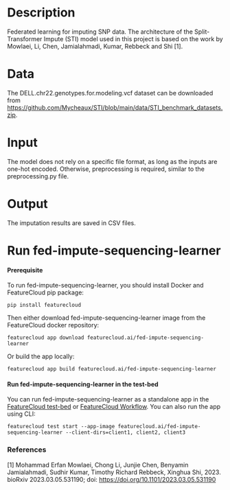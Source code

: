 # Description

Federated learning for imputing SNP data. The architecture of the Split-Transformer Impute (STI) model used in this project is based on the work by Mowlaei, Li, Chen, Jamialahmadi, Kumar, Rebbeck and Shi [1].

# Data
The DELL.chr22.genotypes.for.modeling.vcf dataset can be downloaded from https://github.com/Mycheaux/STI/blob/main/data/STI_benchmark_datasets.zip.

# Input
The model does not rely on a specific file format, as long as the inputs are one-hot encoded. Otherwise, preprocessing is required, similar to the preprocessing.py file.

# Output
The imputation results are saved in CSV files.
# Run fed-impute-sequencing-learner

#### Prerequisite

To run fed-impute-sequencing-learner, you should install Docker and FeatureCloud pip package:

```shell
pip install featurecloud
```

Then either download fed-impute-sequencing-learner image from the FeatureCloud docker repository:

```shell
featurecloud app download featurecloud.ai/fed-impute-sequencing-learner
```

Or build the app locally:

```shell
featurecloud app build featurecloud.ai/fed-impute-sequencing-learner
```

#### Run fed-impute-sequencing-learner in the test-bed

You can run fed-impute-sequencing-learner as a standalone app in the [FeatureCloud test-bed](https://featurecloud.ai/development/test) or [FeatureCloud Workflow](https://featurecloud.ai/projects). You can also run the app using CLI:

```shell
featurecloud test start --app-image featurecloud.ai/fed-impute-sequencing-learner --client-dirs=client1, client2, client3
```

### References
<a id="1">[1]</a>
Mohammad Erfan Mowlaei, Chong Li, Junjie Chen, Benyamin Jamialahmadi, Sudhir Kumar, Timothy Richard Rebbeck, Xinghua Shi, 2023.
bioRxiv 2023.03.05.531190; doi: https://doi.org/10.1101/2023.03.05.531190
